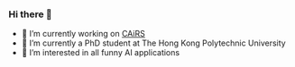 ### Hi there 👋

<!--
**justinksw/justinksw** is a ✨ _special_ ✨ repository because its `README.md` (this file) appears on your GitHub profile.

Here are some ideas to get you started:

- 🔭 I’m currently working on ...
- 🌱 I’m currently learning ...
- 👯 I’m looking to collaborate on ...
- 🤔 I’m looking for help with ...
- 💬 Ask me about ...
- 📫 How to reach me: ...
- 😄 Pronouns: ...
- ⚡ Fun fact: ...
-->

- 🔭 I’m currently working on [CAiRS](https://www.cairs.hk/en)
- 🌱 I’m currently a PhD student at The Hong Kong Polytechnic University
- 🤔 I’m interested in all funny AI applications
